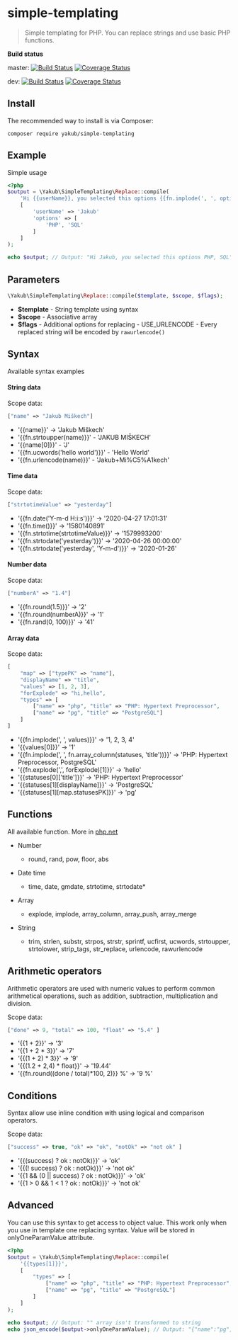 # simple-templating

> Simple templating for PHP. You can replace strings and use basic PHP functions.

**Build status**

master: [![Build Status](https://travis-ci.com/Yakubko/simple-templating.svg?branch=master)](https://travis-ci.com/Yakubko/simple-templating)
[![Coverage Status](https://coveralls.io/repos/github/Yakubko/simple-templating/badge.svg?branch=master)](https://coveralls.io/github/Yakubko/simple-templating?branch=master)

dev: [![Build Status](https://travis-ci.com/Yakubko/simple-templating.svg?branch=dev)](https://travis-ci.com/Yakubko/simple-templating)
[![Coverage Status](https://coveralls.io/repos/github/Yakubko/simple-templating/badge.svg?branch=dev)](https://coveralls.io/github/Yakubko/simple-templating?branch=dev)

## Install

The recommended way to install is via Composer:

```
composer require yakub/simple-templating
```

## Example

Simple usage

```php
<?php
$output = \Yakub\SimpleTemplating\Replace::compile(
	'Hi {{userName}}, you selected this options {{fn.implode(', ', options)}}',
	[
		'userName' => 'Jakub'
		'options' => [
			'PHP', 'SQL'
		]
	]
);

echo $output; // Output: "Hi Jakub, you selected this options PHP, SQL"
```

## Parameters

```php
\Yakub\SimpleTemplating\Replace::compile($template, $scope, $flags);
```

-   <b>\$template</b> - String template using syntax
-   <b>\$scope</b> - Associative array
-   <b>\$flags</b> - Additional options for replacing - USE_URLENCODE - Every replaced string will be encoded by `rawurlencode()`

## Syntax

Available syntax examples

#### String data

Scope data:

```php
["name" => "Jakub Miškech"]
```

-   '{{name}}' -> 'Jakub Miškech'
-   '{{fn.strtoupper(name)}}' - 'JAKUB MIŠKECH'
-   '{{name[0]}}' - 'J'
-   '{{fn.ucwords('hello world')}}' - 'Hello World'
-   '{{fn.urlencode(name)}}' - 'Jakub+Mi%C5%A1kech'

#### Time data

Scope data:

```php
["strtotimeValue" => "yesterday"]
```

-   '{{fn.date('Y-m-d H:i:s')}}' -> '2020-04-27 17:01:31'
-   '{{fn.time()}}' -> '1580140891'
-   '{{fn.strtotime(strtotimeValue)}}' -> '1579993200'
-   '{{fn.strtodate('yesterday')}}' -> '2020-04-26 00:00:00'
-   '{{fn.strtodate('yesterday', 'Y-m-d')}}' -> '2020-01-26'

#### Number data

Scope data:

```php
["numberA" => "1.4"]
```

-   '{{fn.round(1.5)}}' -> '2'
-   '{{fn.round(numberA)}}' -> '1'
-   '{{fn.rand(0, 100)}}' -> '41'

#### Array data

Scope data:

```php
[
	"map" => ["typePK" => "name"],
	"displayName" => "title",
	"values" => [1, 2, 3],
	"forExplode" => "hi,hello",
	"types" => [
		["name" => "php", "title" => "PHP: Hypertext Preprocessor",
		["name" => "pg", "title" => "PostgreSQL"]
	]
]
```

-   '{{fn.implode(', ', values)}}' -> '1, 2, 3, 4'
-   '{{values[0]}}' -> '1'
-   '{{fn.implode(', ', fn.array_column(statuses, 'title'))}}' -> 'PHP: Hypertext Preprocessor, PostgreSQL'
-   '{{fn.explode(',', forExplode)[1]}}' -> 'hello'
-   '{{statuses[0]['title']}}' -> 'PHP: Hypertext Preprocessor'
-   '{{statuses[1][displayName]}}' -> 'PostgreSQL'
-   '{{statuses[1][map.statusesPK]}}' -> 'pg'

## Functions

All available function. More in [php.net](http://php.net 'php.net')

-   Number

    -   round, rand, pow, floor, abs

-   Date time

    -   time, date, gmdate, strtotime, strtodate\*

-   Array

    -   explode, implode, array_column, array_push, array_merge

-   String
    -   trim, strlen, substr, strpos, strstr, sprintf, ucfirst, ucwords, strtoupper, strtolower, strip_tags, str_replace, urlencode, rawurlencode

## Arithmetic operators

Arithmetic operators are used with numeric values to perform common arithmetical operations, such as addition, subtraction, multiplication and division.

Scope data:

```php
["done" => 9, "total" => 100, "float" => "5.4" ]
```

-   '{{1 + 2}}' -> '3'
-   '{{1 + 2 * 3}}' -> '7'
-   '{{(1 + 2) * 3}}' -> '9'
-   '{{(1.2 + 2,4) * float}}' -> '19.44'
-   '{{fn.round((done / total)*100, 2)}} %' -> '9 %'

## Conditions

Syntax allow use inline condition with using logical and comparison operators.

Scope data:

```php
["success" => true, "ok" => "ok", "notOk" => "not ok" ]
```

-   '{{(success) ? ok : notOk)}}' -> 'ok'
-   '{{(! success) ? ok : notOk)}}' -> 'not ok'
-   '{{1 && (0 || success) ? ok : notOk)}}' -> 'ok'
-   '{{1 > 0 && 1 < 1 ? ok : notOk)}}' -> 'not ok'

## Advanced

You can use this syntax to get access to object value. This work only when you use in template one replacing syntax. Value will be stored in onlyOneParamValue attribute.

```php
<?php
$output = \Yakub\SimpleTemplating\Replace::compile(
	'{{types[1]}}',
	[
		"types" => [
			["name" => "php", "title" => "PHP: Hypertext Preprocessor",
			["name" => "pg", "title" => "PostgreSQL"]
		]
	]
);

echo $output; // Output: "" array isn't transformed to string
echo json_encode($output->onlyOneParamValue); // Output: "{"name":"pg","title":"PostgreSQL"}"
```
